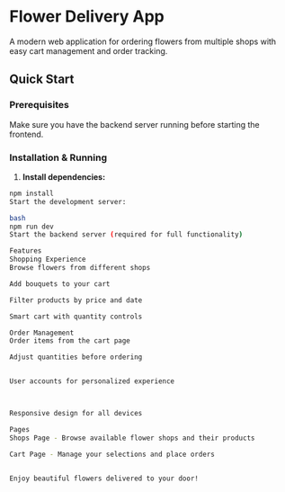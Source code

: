 #  Flower Delivery App

A modern web application for ordering flowers from multiple shops with easy cart management and order tracking.

##  Quick Start

### Prerequisites
Make sure you have the backend server running before starting the frontend.

### Installation & Running

1. **Install dependencies:**
```bash
npm install
Start the development server:

bash
npm run dev
Start the backend server (required for full functionality)

Features
Shopping Experience
Browse flowers from different shops

Add bouquets to your cart

Filter products by price and date

Smart cart with quantity controls

Order Management
Order items from the cart page

Adjust quantities before ordering


User accounts for personalized experience



Responsive design for all devices

Pages
Shops Page - Browse available flower shops and their products

Cart Page - Manage your selections and place orders


Enjoy beautiful flowers delivered to your door!